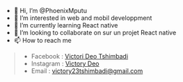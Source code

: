 - 👋 Hi, I’m @PhoenixMputu
- 👀 I’m interested in web and mobil developpment
- 🌱 I’m currently learning React native
- 💞️ I’m looking to collaborate on sur un projet React native
- 📫 How to reach me
> - Facebook : [Victori Deo Tshimbadi](https://web.facebook.com/profile.php?id=100009472016818)
> - Instagram : [Victory Deo](https://www.instagram.com/victory_deo_phoenix/)
> - Email : victory23tshimbadi@gmail.com

<!---
PhoenixMputu/PhoenixMputu is a ✨ special ✨ repository because its `README.md` (this file) appears on your GitHub profile.
You can click the Preview link to take a look at your changes.
--->

